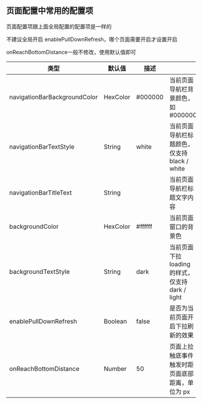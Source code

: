 ## **页面配置中常用的配置项**

页面配置项跟上面全局配置的配置项是一样的

不建议全局开启 enablePullDownRefresh，哪个页面需要开启才设置开启

onReachBottomDistance一般不修改，使用默认值即可

| 类型                         | 默认值   | 描述    |                                                  |
| ---------------------------- | -------- | ------- | ------------------------------------------------ |
| navigationBarBackgroundColor | HexColor | #000000 | 当前页面导航栏背景颜色，如 #000000               |
| navigationBarTextStyle       | String   | white   | 当前页面导航栏标题颜色，仅支持 black / white     |
| navigationBarTitleText       | String   |         | 当前页面导航栏标题文字内容                       |
| backgroundColor              | HexColor | #ffffff | 当前页面窗口的背景色                             |
| backgroundTextStyle          | String   | dark    | 当前页面下拉 loading 的样式，仅支持 dark / light |
| enablePullDownRefresh        | Boolean  | false   | 是否为当前页面开启下拉刷新的效果                 |
| onReachBottomDistance        | Number   | 50      | 页面上拉触底事件触发时距页面底部距离，单位为 px  |